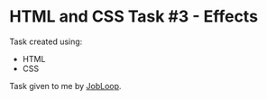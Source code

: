 # HTML and CSS Task #3 - Effects

Task created using:

- HTML
- CSS

Task given to me by [JobLoop](https://jobloop.no/).
